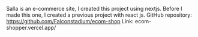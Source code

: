 Salla is an e-commerce site, I created this project using nextjs. Before I made this one, I created a previous project with react js.
GitHub repository: https://github.com/Falconstadium/ecom-shop
Link: ecom-shopper.vercel.app/
